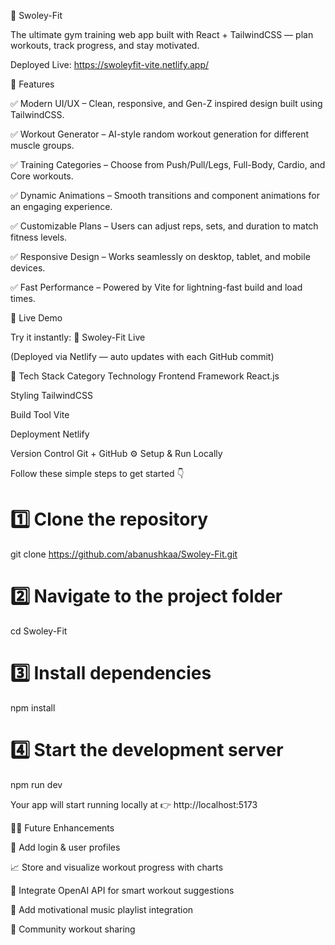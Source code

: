 💪 Swoley-Fit

The ultimate gym training web app built with React + TailwindCSS — plan workouts, track progress, and stay motivated.

Deployed Live: https://swoleyfit-vite.netlify.app/

🌟 Features

✅ Modern UI/UX – Clean, responsive, and Gen-Z inspired design built using TailwindCSS.

✅ Workout Generator – AI-style random workout generation for different muscle groups.

✅ Training Categories – Choose from Push/Pull/Legs, Full-Body, Cardio, and Core workouts.

✅ Dynamic Animations – Smooth transitions and component animations for an engaging experience.

✅ Customizable Plans – Users can adjust reps, sets, and duration to match fitness levels.

✅ Responsive Design – Works seamlessly on desktop, tablet, and mobile devices.

✅ Fast Performance – Powered by Vite for lightning-fast build and load times.

🚀 Live Demo

Try it instantly: 🔗 Swoley-Fit Live

(Deployed via Netlify — auto updates with each GitHub commit)

🧩 Tech Stack
Category	Technology
Frontend Framework	React.js

Styling	TailwindCSS

Build Tool	Vite

Deployment	Netlify

Version Control	Git + GitHub
⚙️ Setup & Run Locally

Follow these simple steps to get started 👇

# 1️⃣ Clone the repository
git clone https://github.com/abanushkaa/Swoley-Fit.git

# 2️⃣ Navigate to the project folder
cd Swoley-Fit

# 3️⃣ Install dependencies
npm install

# 4️⃣ Start the development server
npm run dev


Your app will start running locally at
👉 http://localhost:5173

🧑‍💻 Future Enhancements

🚀 Add login & user profiles

📈 Store and visualize workout progress with charts

🧠 Integrate OpenAI API for smart workout suggestions

🎵 Add motivational music playlist integration

💬 Community workout sharing
